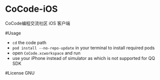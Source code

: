 # CoCode-iOS
CoCode编程交流社区 iOS 客户端

#Usage
* ``cd`` the code path
* ``pod install --no-repo-update`` in your terminal to install required pods
* open ``CoCode.xcworkspace`` and run
* use your iPhone instead of simulator as which is not supported for QQ SDK

#License
GNU